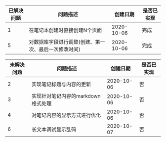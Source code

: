 | 已解决问题 | 问题描述 | 创建日期 |是否已实现|
| ---- | ---- | ---- | ---- |
| 1 | 在笔记本创建时直接创建N个页面 | 2020-10-06 | 完成 |
| 5 | 对数据库字段进行调整(创建、第一次、最后一次修改时间) | 2020-10-06 | 完成 |

| 未解决问题 | 问题描述 | 创建日期 |是否已实现|
| ---- | ---- | ---- | ---- |
| 2 | 实现笔记标题与内容的更新 | 2020-10-06 | 否 |
| 3 | 实现针对笔记内容的markdown格式处理 | 2020-10-06 | 否 |
| 4 | 对笔记内容的显示方式进行优化 | 2020-10-06 | 否 |
| 6 | 长文本调试显示乱码 | 2020-10-07 | 否 |